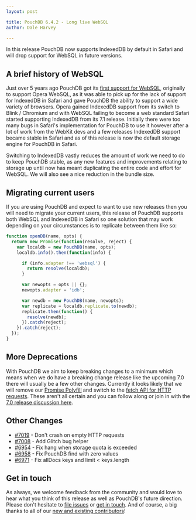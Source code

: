 ```yaml
---
layout: post

title: PouchDB 6.4.2 - Long live WebSQL
author: Dale Harvey

---
```


In this release PouchDB now supports IndexedDB by default in Safari and will drop support for WebSQL in future versions.

## A brief history of WebSQL

Just over 5 years ago PouchDB got its [first support for WebSQL](https://github.com/pouchdb/pouchdb/commit/bb488ccd453435862b36b57c628d3fdc9ebee687), originally to support Opera WebSQL, as it was able to pick up for the lack of support for IndexedDB in Safari and gave PouchDB the ability to support a wide variety of browsers. Opera gained IndexedDB support from its switch to Blink / Chromium and with WebSQL failing to become a web standard Safari started supporting IndexedDB from its 7.1 release. Initially there were too many bugs in Safari's implementation for PouchDB to use it however after a lot of work from the WebKit devs and a few releases IndexedDB support became stable in Safari and as of this release is now the default storage engine for PouchDB in Safari.

Switching to IndexedDB vastly reduces the amount of work we need to do to keep PouchDB stable, as any new features and improvements relating to storage up until now has meant duplicating the entire code and effort for WebSQL. We will also see a nice reduction in the bundle size.

## Migrating current users

If you are using PouchDB and expect to want to use new releases then you will need to
migrate your current users, this release of PouchDB supports both WebSQL and IndexedDB
in Safari so one solution that may work depending on your circumstances is to
replicate between them like so:

```javascript
function openDB(name, opts) {
  return new Promise(function(resolve, reject) {
    var localdb = new PouchDB(name, opts);
    localdb.info().then(function(info) {

      if (info.adapter !== 'websql') {
        return resolve(localdb);
      }

      var newopts = opts || {};
      newopts.adapter = 'idb';

      var newdb = new PouchDB(name, newopts);
      var replicate = localdb.replicate.to(newdb);
      replicate.then(function() {
        resolve(newdb);
      }).catch(reject);
    }).catch(reject);
  });
}
```

## More Deprecations

With PouchDB we aim to keep breaking changes to a minimum which means when we do have a
breaking change release like the upcoming 7.0 there will usually be a few other changes.
Currently it looks likely that we will remove our [Promise Polyfill](https://github.com/pouchdb/pouchdb/issues/6945) and switch to the [fetch API for HTTP requests](https://github.com/pouchdb/pouchdb/issues/6944). These aren't all certain and you can follow along or join in with the [7.0 release discussion here](https://github.com/pouchdb/pouchdb/issues/6946).

## Other Changes

- [#7019](https://github.com/pouchdb/pouchdb/issues/7019) - Don't crash on empty HTTP requests
- [#7008](https://github.com/pouchdb/pouchdb/issues/7008) - Add Glitch bug helper
- [#6954](https://github.com/pouchdb/pouchdb/issues/6954) - Fix hang when storage quota is exceeded
- [#6958](https://github.com/pouchdb/pouchdb/issues/6958) - Fix PouchDB find with zero values
- [#6971](https://github.com/pouchdb/pouchdb/issues/6971) - Fix allDocs keys and limit < keys.length

## Get in touch

As always, we welcome feedback from the community and would love to hear what you think of this release as well as PouchDB's future direction. Please don't hesitate to [file issues](https://github.com/pouchdb/pouchdb/issues) or [get in touch](https://github.com/pouchdb/pouchdb/blob/master/CONTRIBUTING.md#get-in-touch). And of course, a big thanks to all of our [new and existing contributors](https://github.com/pouchdb/pouchdb/graphs/contributors)!
